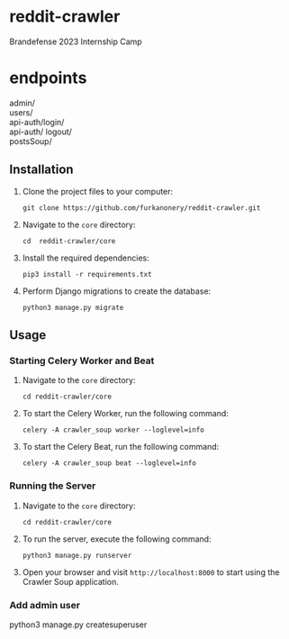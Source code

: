 # reddit-crawler
Brandefense 2023 Internship Camp

# endpoints
admin/ <br />
users/ <br />
api-auth/login/ <br />
api-auth/ logout/ <br />
postsSoup/

## Installation

1. Clone the project files to your computer:

    ```
    git clone https://github.com/furkanonery/reddit-crawler.git
    ```

2. Navigate to the `core` directory:

    ```
    cd  reddit-crawler/core
    ```

3. Install the required dependencies:

    ```
    pip3 install -r requirements.txt
    ```

4. Perform Django migrations to create the database:

    ```
    python3 manage.py migrate
    ```

## Usage

### Starting Celery Worker and Beat

1. Navigate to the `core` directory:

    ```
    cd reddit-crawler/core
    ```

2. To start the Celery Worker, run the following command:

    ```
    celery -A crawler_soup worker --loglevel=info
    ```

3. To start the Celery Beat, run the following command:

    ```
    celery -A crawler_soup beat --loglevel=info
    ```

### Running the Server

1. Navigate to the `core` directory:

    ```
    cd reddit-crawler/core
    ```

2. To run the server, execute the following command:

    ```
    python3 manage.py runserver
    ```

3. Open your browser and visit `http://localhost:8000` to start using the Crawler Soup application.


### Add admin user
python3 manage.py createsuperuser
